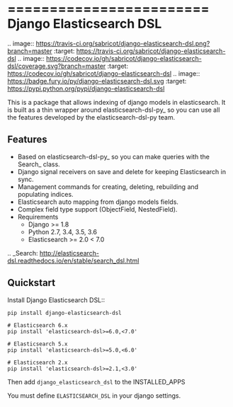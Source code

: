 ========================
Django Elasticsearch DSL
========================

.. image:: https://travis-ci.org/sabricot/django-elasticsearch-dsl.png?branch=master
    :target: https://travis-ci.org/sabricot/django-elasticsearch-dsl
.. image:: https://codecov.io/gh/sabricot/django-elasticsearch-dsl/coverage.svg?branch=master
    :target: https://codecov.io/gh/sabricot/django-elasticsearch-dsl
.. image:: https://badge.fury.io/py/django-elasticsearch-dsl.svg
    :target: https://pypi.python.org/pypi/django-elasticsearch-dsl

This is a package that allows indexing of django models in elasticsearch. It is
built as a thin wrapper around elasticsearch-dsl-py_ so you can use all the features developed
by the elasticsearch-dsl-py team.


Features
--------

- Based on elasticsearch-dsl-py_ so you can make queries with the Search_ class.
- Django signal receivers on save and delete for keeping Elasticsearch in sync.
- Management commands for creating, deleting, rebuilding and populating indices.
- Elasticsearch auto mapping from django models fields.
- Complex field type support (ObjectField, NestedField).
- Requirements
   - Django >= 1.8
   - Python 2.7, 3.4, 3.5, 3.6
   - Elasticsearch >= 2.0 < 7.0

.. _Search: http://elasticsearch-dsl.readthedocs.io/en/stable/search_dsl.html

Quickstart
----------

Install Django Elasticsearch DSL::

    pip install django-elasticsearch-dsl

    # Elasticsearch 6.x
    pip install 'elasticsearch-dsl>=6.0,<7.0'

    # Elasticsearch 5.x
    pip install 'elasticsearch-dsl>=5.0,<6.0'

    # Elasticsearch 2.x
    pip install 'elasticsearch-dsl>=2.1,<3.0'

Then add ``django_elasticsearch_dsl`` to the INSTALLED_APPS

You must define ``ELASTICSEARCH_DSL`` in your django settings.